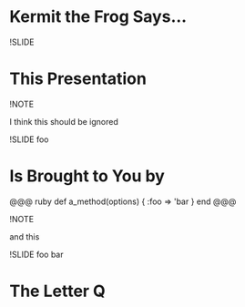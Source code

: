 # Kermit the Frog Says...

!SLIDE

# This Presentation

!NOTE

I think this should be ignored

!SLIDE foo

# Is Brought to You by
@@@ ruby
  def a_method(options)
    { :foo => 'bar }
  end
@@@

!NOTE

and this

!SLIDE foo bar

# The Letter Q
